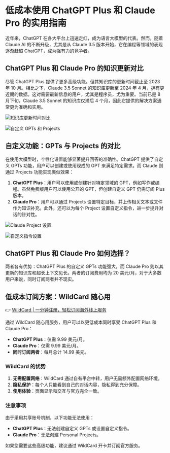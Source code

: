 # 低成本使用 ChatGPT Plus 和 Claude Pro 的实用指南

近年来，ChatGPT 在各大平台上迅速走红，成为语言大模型的代表。然而，随着 Claude AI 的不断升级，尤其是从 Claude 3.5 版本开始，它在编程等领域的表现逐渐赶超 ChatGPT，成为强有力的竞争者。

## ChatGPT Plus 和 Claude Pro 的知识更新对比

尽管 ChatGPT Plus 提供了更多高级功能，但其知识库的更新时间截止至 2023 年 10 月。相比之下，Claude 3.5 Sonnet 的知识库更新至 2024 年 4 月，拥有更近期的数据。这对需要最新信息的用户，尤其是程序员，尤为重要。当前已是 8 月下旬，Claude 3.5 Sonnet 的知识库仅滞后 4 个月，因此它提供的解决方案通常更为准确和实用。

![知识库更新时间对比](https://bbtdd.com/img/240273390.webp)

![自定义 GPTs 和 Projects](https://bbtdd.com/img/8935314327.webp "自定义 GPTs 和 Projects")

## 自定义功能：GPTs 与 Projects 的对比

在使用大模型时，个性化设置能够显著提升回答的准确性。ChatGPT 提供了自定义 GPTs 功能，用户可以创建或使用现成的 GPT 来满足特定需求。而 Claude 则通过 Projects 功能实现类似效果：

1. **ChatGPT Plus**：用户可以使用或创建针对特定领域的 GPT，例如写作或编程。虽然免费版用户可以使用公开的 GPT，但创建自定义 GPT 仍需订阅 Plus 版本。
2. **Claude Pro**：用户可以通过 Projects 设置特定目标，并上传相关文本或文件作为知识补充。此外，还可以为每个 Project 设置自定义指令，进一步提升对话的针对性。

![Claude Project 设置](https://bbtdd.com/img/41203425947988.webp)

![自定义指令设置](https://bbtdd.com/img/477720687694.webp)

## ChatGPT Plus 和 Claude Pro 如何选择？

两者各有优势：ChatGPT Plus 的自定义 GPTs 功能强大，而 Claude Pro 则以其更新的知识库和超长上下文见长。两者的订阅费用均为 20 美元/月，对于大多数用户来说，同时订阅两者并不现实。

## 低成本订阅方案：WildCard 随心用

👉 [WildCard | 一分钟注册，轻松订阅海外线上服务](https://bbtdd.com/WildCard)

通过 WildCard 随心用服务，用户可以以更低成本同时享受 ChatGPT Plus 和 Claude Pro：

- **ChatGPT Plus**：仅需 9.99 美元/月。
- **Claude Pro**：仅需 9.99 美元/月。
- **同时订阅两者**：每月总计 14.99 美元。

### WildCard 的优势

1. **无需配置网络**：WildCard 通过自有平台中转，用户无需额外配置网络环境。
2. **隐私保护**：每个人只能看到自己的对话内容，隐私得到充分保障。
3. **使用体验**：页面显示和交互与官方完全一致。

### 注意事项

由于采用共享账号机制，以下功能无法使用：

- **ChatGPT Plus**：无法创建自定义 GPTs 或设置自定义指令。
- **Claude Pro**：无法创建 Personal Projects。

如果您需要这些高级功能，建议通过 WildCard 开卡并订阅官方服务。